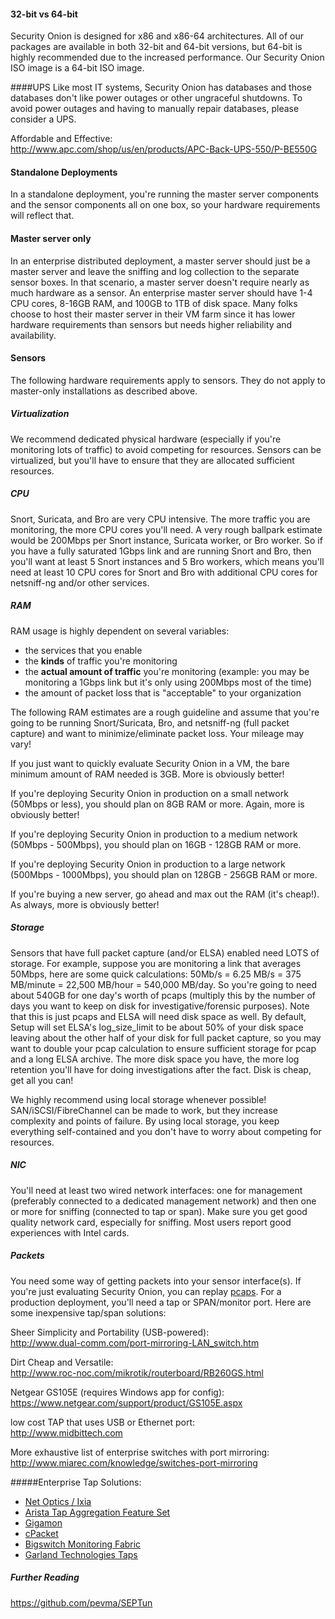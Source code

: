 #### 32-bit vs 64-bit ####
Security Onion is designed for x86 and x86-64 architectures.  All of our packages are available in both 32-bit and 64-bit versions, but 64-bit is highly recommended due to the increased performance.  Our Security Onion ISO image is a 64-bit ISO image.

####UPS
Like most IT systems, Security Onion has databases and those databases don't like power outages or other ungraceful shutdowns.  To avoid power outages and having to manually repair databases, please consider a UPS.

Affordable and Effective: <br/>
http://www.apc.com/shop/us/en/products/APC-Back-UPS-550/P-BE550G

#### Standalone Deployments
In a standalone deployment, you're running the master server components and the sensor components all on one box, so your hardware requirements will reflect that.

#### Master server only
In an enterprise distributed deployment, a master server should just be a master server and leave the sniffing and log collection to the separate sensor boxes.  In that scenario, a master server doesn't require nearly as much hardware as a sensor.  An enterprise master server should have 1-4 CPU cores, 8-16GB RAM, and 100GB to 1TB of disk space.  Many folks choose to host their master server in their VM farm since it has lower hardware requirements than sensors but needs higher reliability and availability.

#### Sensors

The following hardware requirements apply to sensors.  They do not apply to master-only installations as described above.

##### Virtualization
We recommend dedicated physical hardware (especially if you're monitoring lots of traffic) to avoid competing for resources.  Sensors can be virtualized, but you'll have to ensure that they are allocated sufficient resources.

##### CPU
Snort, Suricata, and Bro are very CPU intensive.  The more traffic you are monitoring, the more CPU cores you'll need.  A very rough ballpark estimate would be 200Mbps per Snort instance, Suricata worker, or Bro worker.  So if you have a fully saturated 1Gbps link and are running Snort and Bro, then you'll want at least 5 Snort instances and 5 Bro workers, which means you'll need at least 10 CPU cores for Snort and Bro with additional CPU cores for netsniff-ng and/or other services.

##### RAM

RAM usage is highly dependent on several variables:
  * the services that you enable
  * the **kinds** of traffic you're monitoring
  * the **actual amount of traffic** you're monitoring (example: you may be monitoring a 1Gbps link but it's only using 200Mbps most of the time)
  * the amount of packet loss that is "acceptable" to your organization

The following RAM estimates are a rough guideline and assume that you're going to be running Snort/Suricata, Bro, and netsniff-ng (full packet capture) and want to minimize/eliminate packet loss.  Your mileage may vary!

If you just want to quickly evaluate Security Onion in a VM, the bare minimum amount of RAM needed is 3GB.  More is obviously better!

If you're deploying Security Onion in production on a small network (50Mbps or less), you should plan on 8GB RAM or more.  Again, more is obviously better!

If you're deploying Security Onion in production to a medium network (50Mbps - 500Mbps), you should plan on 16GB - 128GB RAM or more.

If you're deploying Security Onion in production to a large network (500Mbps - 1000Mbps), you should plan on 128GB - 256GB RAM or more.

If you're buying a new server, go ahead and max out the RAM (it's cheap!).  As always, more is obviously better!

##### Storage
Sensors that have full packet capture (and/or ELSA) enabled need LOTS of storage. For example, suppose you are monitoring a link that averages 50Mbps, here are some quick calculations: 50Mb/s = 6.25 MB/s = 375 MB/minute = 22,500 MB/hour = 540,000 MB/day. So you're going to need about 540GB for one day's worth of pcaps (multiply this by the number of days you want to keep on disk for investigative/forensic purposes). Note that this is just pcaps and ELSA will need disk space as well.  By default, Setup will set ELSA's log_size_limit to be about 50% of your disk space leaving about the other half of your disk for full packet capture, so you may want to double your pcap calculation to ensure sufficient storage for pcap and a long ELSA archive. The more disk space you have, the more log retention you'll have for doing investigations after the fact. Disk is cheap, get all you can!

We highly recommend using local storage whenever possible!  SAN/iSCSI/FibreChannel can be made to work, but they increase complexity and points of failure.  By using local storage, you keep everything self-contained and you don't have to worry about competing for resources.

##### NIC
You'll need at least two wired network interfaces: one for management (preferably connected to a dedicated management network) and then one or more for sniffing (connected to tap or span).  Make sure you get good quality network card, especially for sniffing.  Most users report good experiences with Intel cards.

##### Packets
You need some way of getting packets into your sensor interface(s).  If you're just evaluating Security Onion, you can replay [pcaps](Pcaps).  For a production deployment, you'll need a tap or SPAN/monitor port.  Here are some inexpensive tap/span solutions:<br>

Sheer Simplicity and Portability (USB-powered):<br>
<a href='http://www.dual-comm.com/port-mirroring-LAN_switch.htm'>http://www.dual-comm.com/port-mirroring-LAN_switch.htm</a><br>

Dirt Cheap and Versatile:<br>
<a href='http://www.roc-noc.com/mikrotik/routerboard/RB260GS.html'>http://www.roc-noc.com/mikrotik/routerboard/RB260GS.html</a><br>

Netgear GS105E (requires Windows app for config):  
https://www.netgear.com/support/product/GS105E.aspx 

low cost TAP that uses USB or Ethernet port:<br>
http://www.midbittech.com 

More exhaustive list of enterprise switches with port mirroring:<br>
<a href='http://www.miarec.com/knowledge/switches-port-mirroring'>http://www.miarec.com/knowledge/switches-port-mirroring</a><br>

#####Enterprise Tap Solutions:
 * [Net Optics / Ixia](http://www.ixiacom.com/network-visibility-products)
 * [Arista Tap Aggregation Feature Set](http://www.arista.com/en/solutions/tap-aggregation)
 * [Gigamon](http://gigamon.com)
 * [cPacket](http://cpacket.com)
 * [Bigswitch Monitoring Fabric](http://www.bigswitch.com/products/big-monitoring-fabric)
 * [Garland Technologies Taps](https://www.garlandtechnology.com/products)

##### Further Reading
https://github.com/pevma/SEPTun